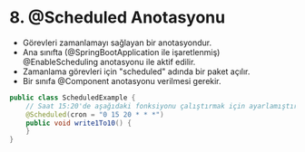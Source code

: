 # 8. @Scheduled Anotasyonu

- Görevleri zamanlamayı sağlayan bir anotasyondur.
- Ana sınıfta (@SpringBootApplication ile işaretlenmiş) @EnableScheduling anotasyonu ile aktif edilir.
- Zamanlama görevleri için "scheduled" adında bir paket açılır.
- Bir sınıfa @Component anotasyonu verilmesi gerekir.

```Java
public class ScheduledExample {
    // Saat 15:20'de aşağıdaki fonksiyonu çalıştırmak için ayarlamıştır.
    @Scheduled(cron = "0 15 20 * * *")
    public void write1To10() {
    }
}
```


